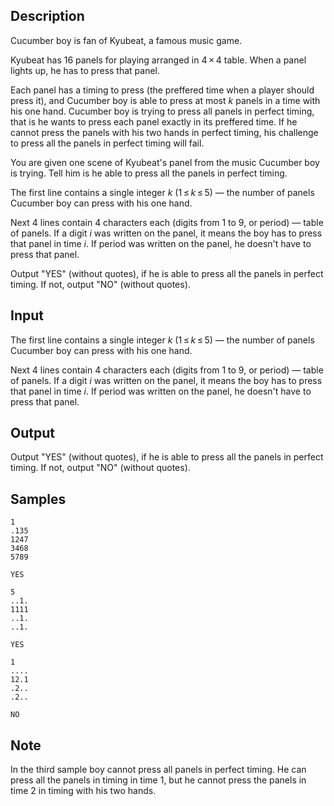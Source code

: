## Description

<div><p>Cucumber boy is fan of Kyubeat, a famous music game.</p><p>Kyubeat has <span class="tex-span">16</span> panels for playing arranged in <span class="tex-span">4 × 4</span> table. When a panel lights up, he has to press that panel.</p><p>Each panel has a <span class="tex-font-style-bf">timing</span> to press (the preffered time when a player should press it), and Cucumber boy is able to press at most <span class="tex-span"><i>k</i></span> panels in a time with his one hand. Cucumber boy is trying to press all panels in perfect timing, that is he wants to press each panel exactly in its preffered time. If he cannot press the panels with his <span class="tex-font-style-bf">two hands</span> in perfect timing, his challenge to press all the panels in perfect timing will fail.</p><p>You are given one scene of Kyubeat's panel from the music Cucumber boy is trying. Tell him is he able to press all the panels in perfect timing.</p></div><div class="input-specification"><p>The first line contains a single integer <span class="tex-span"><i>k</i></span> (<span class="tex-span">1 ≤ <i>k</i> ≤ 5</span>) — the number of panels Cucumber boy can press with his one hand.</p><p>Next 4 lines contain 4 characters each (digits from 1 to 9, or period) — table of panels. If a digit <span class="tex-span"><i>i</i></span> was written on the panel, it means the boy has to press that panel in time <span class="tex-span"><i>i</i></span>. If period was written on the panel, he doesn't have to press that panel.</p></div><div class="output-specification"><p>Output "<span class="tex-font-style-tt">YES</span>" (without quotes), if he is able to press all the panels in perfect timing. If not, output "<span class="tex-font-style-tt">NO</span>" (without quotes).</p></div>


## Input

<p>The first line contains a single integer <span class="tex-span"><i>k</i></span> (<span class="tex-span">1 ≤ <i>k</i> ≤ 5</span>) — the number of panels Cucumber boy can press with his one hand.</p><p>Next 4 lines contain 4 characters each (digits from 1 to 9, or period) — table of panels. If a digit <span class="tex-span"><i>i</i></span> was written on the panel, it means the boy has to press that panel in time <span class="tex-span"><i>i</i></span>. If period was written on the panel, he doesn't have to press that panel.</p>


## Output

<p>Output "<span class="tex-font-style-tt">YES</span>" (without quotes), if he is able to press all the panels in perfect timing. If not, output "<span class="tex-font-style-tt">NO</span>" (without quotes).</p>


## Samples

```input1
1
.135
1247
3468
5789

```

```output1
YES

```






```input2
5
..1.
1111
..1.
..1.

```

```output2
YES

```






```input3
1
....
12.1
.2..
.2..

```

```output3
NO

```




## Note

<p>In the third sample boy cannot press all panels in perfect timing. He can press all the panels in timing in time 1, but he cannot press the panels in time 2 in timing with his two hands.</p>

